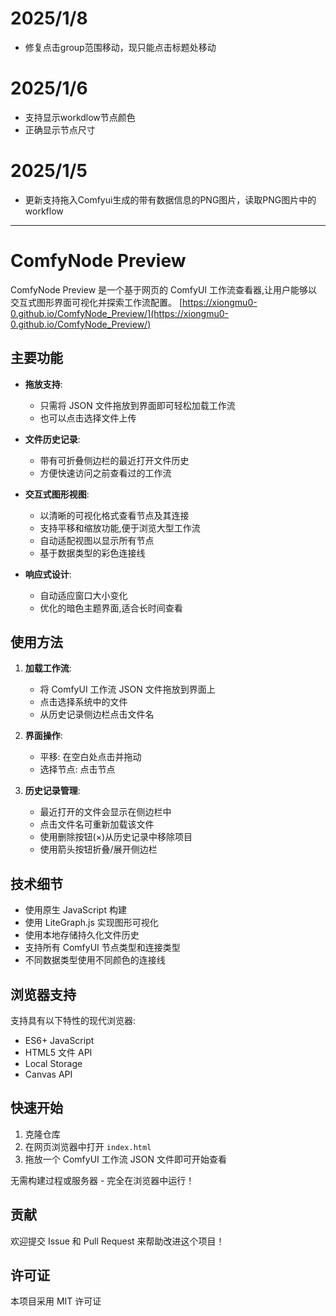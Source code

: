 # 2025/1/8

- 修复点击group范围移动，现只能点击标题处移动

# 2025/1/6

- 支持显示workdlow节点颜色
- 正确显示节点尺寸

# 2025/1/5

- 更新支持拖入Comfyui生成的带有数据信息的PNG图片，读取PNG图片中的workflow

---

# ComfyNode Preview

ComfyNode Preview 是一个基于网页的 ComfyUI 工作流查看器,让用户能够以交互式图形界面可视化并探索工作流配置。
[https://xiongmu0-0.github.io/ComfyNode_Preview/](https://xiongmu0-0.github.io/ComfyNode_Preview/)

## 主要功能

- **拖放支持**: 
  - 只需将 JSON 文件拖放到界面即可轻松加载工作流
  - 也可以点击选择文件上传

- **文件历史记录**: 
  - 带有可折叠侧边栏的最近打开文件历史
  - 方便快速访问之前查看过的工作流

- **交互式图形视图**: 
  - 以清晰的可视化格式查看节点及其连接
  - 支持平移和缩放功能,便于浏览大型工作流
  - 自动适配视图以显示所有节点
  - 基于数据类型的彩色连接线

- **响应式设计**: 
  - 自动适应窗口大小变化
  - 优化的暗色主题界面,适合长时间查看

## 使用方法

1. **加载工作流**:
   - 将 ComfyUI 工作流 JSON 文件拖放到界面上
   - 点击选择系统中的文件
   - 从历史记录侧边栏点击文件名

2. **界面操作**:
   - 平移: 在空白处点击并拖动
   - 选择节点: 点击节点

3. **历史记录管理**:
   - 最近打开的文件会显示在侧边栏中
   - 点击文件名可重新加载该文件
   - 使用删除按钮(×)从历史记录中移除项目
   - 使用箭头按钮折叠/展开侧边栏

## 技术细节

- 使用原生 JavaScript 构建
- 使用 LiteGraph.js 实现图形可视化
- 使用本地存储持久化文件历史
- 支持所有 ComfyUI 节点类型和连接类型
- 不同数据类型使用不同颜色的连接线

## 浏览器支持

支持具有以下特性的现代浏览器:
- ES6+ JavaScript
- HTML5 文件 API
- Local Storage
- Canvas API

## 快速开始

1. 克隆仓库
2. 在网页浏览器中打开 `index.html`
3. 拖放一个 ComfyUI 工作流 JSON 文件即可开始查看

无需构建过程或服务器 - 完全在浏览器中运行！

## 贡献

欢迎提交 Issue 和 Pull Request 来帮助改进这个项目！

## 许可证

本项目采用 MIT 许可证
